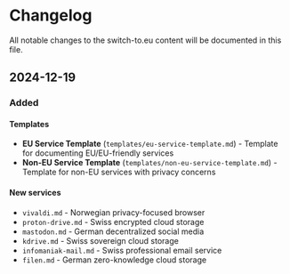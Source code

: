 # Changelog

All notable changes to the switch-to.eu content will be documented in this file.

## 2024-12-19

### Added

#### Templates
- **EU Service Template** (`templates/eu-service-template.md`) - Template for documenting EU/EU-friendly services
- **Non-EU Service Template** (`templates/non-eu-service-template.md`) - Template for non-EU services with privacy concerns

#### New services

- `vivaldi.md` - Norwegian privacy-focused browser
- `proton-drive.md` - Swiss encrypted cloud storage
- `mastodon.md` - German decentralized social media
- `kdrive.md` - Swiss sovereign cloud storage
- `infomaniak-mail.md` - Swiss professional email service
- `filen.md` - German zero-knowledge cloud storage
